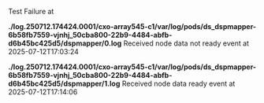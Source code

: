 Test Failure at 

**./log.250712.174424.0001/cxo-array545-c1/var/log/pods/ds_dspmapper-6b58fb7559-vjnhj_50cba800-22b9-4484-abfb-d6b45bc425d5/dspmapper/0.log**
Received node data not ready event at 2025-07-12T17:03:24

**./log.250712.174424.0001/cxo-array545-c1/var/log/pods/ds_dspmapper-6b58fb7559-vjnhj_50cba800-22b9-4484-abfb-d6b45bc425d5/dspmapper/1.log**
Received node data ready event at 2025-07-12T17:14:06